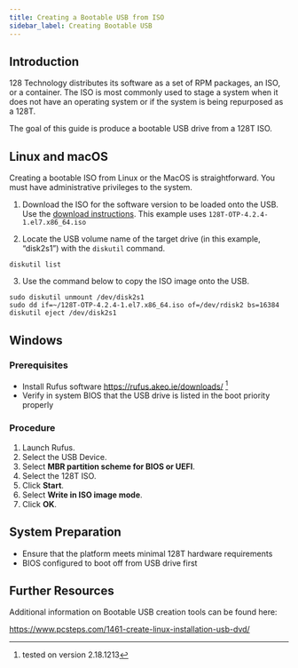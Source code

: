 ```yaml
---
title: Creating a Bootable USB from ISO
sidebar_label: Creating Bootable USB
---
```


## Introduction

128 Technology distributes its software as a set of RPM packages, an ISO, or a container. The ISO is most commonly used to stage a system when it does not have an operating system or if the system is being repurposed as a 128T.

The goal of this guide is produce a bootable USB drive from a 128T ISO.

## Linux and macOS

Creating a bootable ISO from Linux or the MacOS is straightforward. You must have administrative privileges to the system.

1. Download the ISO for the software version to be loaded onto the USB. Use the [download instructions](intro_downloading_iso.md). This example uses `128T-OTP-4.2.4-1.el7.x86_64.iso`

2. Locate the USB volume name of the target drive (in this example, “disk2s1”) with the `diskutil` command.

```
diskutil list
```

3. Use the command below to copy the ISO image onto the USB. 

```
sudo diskutil unmount /dev/disk2s1
sudo dd if=~/128T-OTP-4.2.4-1.el7.x86_64.iso of=/dev/rdisk2 bs=16384
diskutil eject /dev/disk2s1
```

## Windows

### Prerequisites

- Install Rufus software https://rufus.akeo.ie/downloads/ [^1]
- Verify in system BIOS that the USB drive is listed in the boot priority properly
[^1]: tested on version 2.18.1213

### Procedure
1. Launch Rufus.
2. Select the USB Device.
3. Select **MBR partition scheme for BIOS or UEFI**.
4. Select the 128T ISO.
5. Click **Start**.
6. Select **Write in ISO image mode**.
7. Click **OK**.

## System Preparation

- Ensure that the platform meets minimal 128T hardware requirements
- BIOS configured to boot off from USB drive first

## Further Resources

Additional information on Bootable USB creation tools can be found here:

https://www.pcsteps.com/1461-create-linux-installation-usb-dvd/